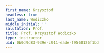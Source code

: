 ```yaml
---
first_name: Krzysztof
headless: true
last_name: Wodiczko
middle_initial: ''
salutation: Prof.
title: Prof. Krzysztof Wodiczko
type: instructor
uid: 0b0d9d83-939e-c911-eade-f9560126f1bd
---
```

